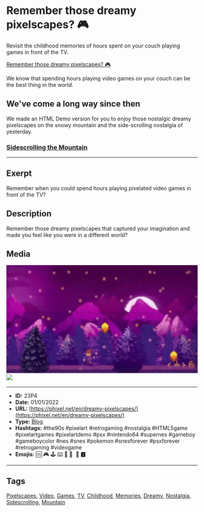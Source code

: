 # Remember those dreamy pixelscapes? 🎮
Revisit the childhood memories of hours spent on your couch playing games in front of the TV.

[Remember those dreamy pixelscapes? 🎮](https://youtu.be/7nu1ImwCeDI)

We know that spending hours playing video games on your couch can be the best thing in the world.

## We've come a long way since then

We made an HTML Demo version for you to enjoy those nostalgic dreamy pixelscapes on the snowy mountain and the side-scrolling nostalgia of yesterday.

### [Sidescrolling the Mountain](https://codepen.io/The_Phixel/pen/qBYvaLJ)[](https://codepen.io/The_Phixel/pen/qBYvaLJ)
------------
## Exerpt
Remember when you could spend hours playing pixelated video games in front of the TV?
## Description
Remember those dreamy pixelscapes that captured your imagination and made you feel like you were in a different world?
## Media
<img src="media/baa771e2/dreamy-pixelscapes.webp">
<img src="media/dd0aaed7/tv-8-bit-game.mp4">

------------
- **ID:** 23P4
- **Date:** 01/01/2022
- **URL:** [https://phixel.net/en/dreamy-pixelscapes/](https://phixel.net/en/dreamy-pixelscapes/)
- **Type:** [Blog](#blog)
- **Hashtags:** #the90s #pixelart #retrogaming #nostalgia #HTML5game #pixelartgames #pixelartdemo #psx #nintendo64 #supernes #gameboy #gameboycolor #nes #snes #pokemon #snesforever #psxforever #retrogaming #videogame
- **Emojis:** 🆒 🎮 🕹 ️⌨ 💾 🎹 ​​ 🍄 🅸

------------
## Tags
[Pixelscapes](#Pixelscapes), [Video](#Video), [Games](#Games), [TV](#TV), [Childhood](#Childhood), [Memories](#Memories), [Dreamy](#Dreamy), [Nostalgia](#Nostalgia), [Sidescrolling](#Sidescrolling), [Mountain](#Mountain)
